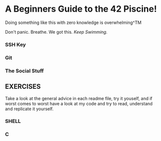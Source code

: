 # A Beginners Guide to the 42 Piscine!

Doing something like this with zero knowledge is overwhelming^TM

Don't panic. Breathe. We got this. *Keep Swimming.*

### SSH Key

### Git

### The Social Stuff

## EXERCISES

Take a look at the general advice in each readme file, try it youself, and if worst comes to worst have a look at my code and try to read, understand and replicate it yourself. 

### SHELL

### C
